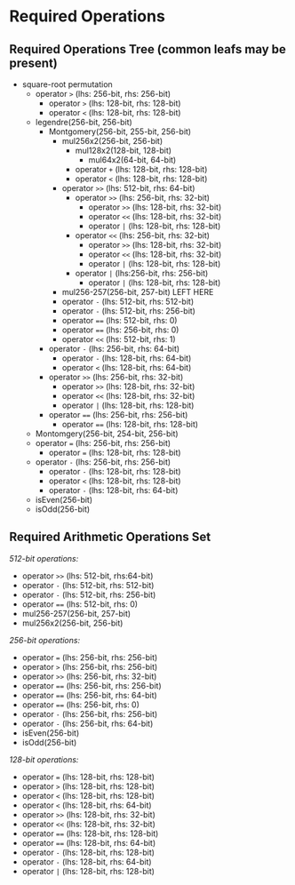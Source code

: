# Required Operations

## Required Operations Tree (common leafs may be present)
- square-root permutation
    - operator `>` (lhs: 256-bit, rhs: 256-bit)
        - operator `>` (lhs: 128-bit, rhs: 128-bit)
        - operator `<` (lhs: 128-bit, rhs: 128-bit)
    - legendre(256-bit, 256-bit)
        - Montgomery(256-bit, 255-bit, 256-bit)
            - mul256x2(256-bit, 256-bit)
                - mul128x2(128-bit, 128-bit)
                    - mul64x2(64-bit, 64-bit)
                - operator `+` (lhs: 128-bit, rhs: 128-bit)
                - operator `<` (lhs: 128-bit, rhs: 128-bit)
            - operator `>>` (lhs: 512-bit, rhs: 64-bit)
                - operator `>>` (lhs: 256-bit, rhs: 32-bit)
                    - operator `>>` (lhs: 128-bit, rhs: 32-bit)
                    - operator `<<` (lhs: 128-bit, rhs: 32-bit)
                    - operator `|` (lhs: 128-bit, rhs: 128-bit)
                - operator `<<` (lhs: 256-bit, rhs: 32-bit)
                    - operator `>>` (lhs: 128-bit, rhs: 32-bit)
                    - operator `<<` (lhs: 128-bit, rhs: 32-bit)
                    - operator `|` (lhs: 128-bit, rhs: 128-bit)
                - operator `|` (lhs:256-bit, rhs: 256-bit)
                    - operator `|` (lhs: 128-bit, rhs: 128-bit)
            - mul256-257(256-bit, 257-bit) LEFT HERE
            - operator `-` (lhs: 512-bit, rhs: 512-bit)
            - operator `-` (lhs: 512-bit, rhs: 256-bit)
            - operator `==` (lhs: 512-bit, rhs: 0)
            - operator `==` (lhs: 256-bit, rhs: 0) 
            - operator `<<` (lhs: 512-bit, rhs: 1)
        - operator `-` (lhs: 256-bit, rhs: 64-bit)
            - operator `-` (lhs: 128-bit, rhs: 64-bit)
            - operator `<` (lhs: 128-bit, rhs: 64-bit)
        - operator `>>` (lhs: 256-bit, rhs: 32-bit)
            - operator `>>` (lhs: 128-bit, rhs: 32-bit)
            - operator `<<` (lhs: 128-bit, rhs: 32-bit)
            - operator `|` (lhs: 128-bit, rhs: 128-bit)
        - operator `==` (lhs: 256-bit, rhs: 256-bit)
            - operator `==` (lhs: 128-bit, rhs: 128-bit)
    - Montomgery(256-bit, 254-bit, 256-bit)
    - operator `=` (lhs: 256-bit, rhs: 256-bit)
        - operator `=` (lhs: 128-bit, rhs: 128-bit)
    - operator `-` (lhs: 256-bit, rhs: 256-bit)
        - operator `-` (lhs: 128-bit, rhs: 128-bit)
        - operator `<` (lhs: 128-bit, rhs: 128-bit)
        - operator `-` (lhs: 128-bit, rhs: 64-bit)
    - isEven(256-bit)
    - isOdd(256-bit)


## Required Arithmetic Operations Set
*512-bit operations:*
- operator `>>` (lhs: 512-bit, rhs:64-bit)
- operator `-` (lhs: 512-bit, rhs: 512-bit)
- operator `-` (lhs: 512-bit, rhs: 256-bit)
- operator `==` (lhs: 512-bit, rhs: 0)
- mul256-257(256-bit, 257-bit)
- mul256x2(256-bit, 256-bit)  

*256-bit operations:*
- operator `=` (lhs: 256-bit, rhs: 256-bit)
- operator `>` (lhs: 256-bit, rhs: 256-bit)
- operator `>>` (lhs: 256-bit, rhs: 32-bit)
- operator `==` (lhs: 256-bit, rhs: 256-bit)
- operator `==` (lhs: 256-bit, rhs: 64-bit)
- operator `==` (lhs: 256-bit, rhs: 0) 
- operator `-` (lhs: 256-bit, rhs: 256-bit)
- operator `-` (lhs: 256-bit, rhs: 64-bit)
- isEven(256-bit)
- isOdd(256-bit)







*128-bit operations:*
- operator `=` (lhs: 128-bit, rhs: 128-bit)
- operator `>` (lhs: 128-bit, rhs: 128-bit)
- operator `<` (lhs: 128-bit, rhs: 128-bit)
- operator `<` (lhs: 128-bit, rhs: 64-bit)
- operator `>>` (lhs: 128-bit, rhs: 32-bit)
- operator `<<` (lhs: 128-bit, rhs: 32-bit)
- operator `==` (lhs: 128-bit, rhs: 128-bit)
- operator `==` (lhs: 128-bit, rhs: 64-bit)
- operator `-` (lhs: 128-bit, rhs: 128-bit)
- operator `-` (lhs: 128-bit, rhs: 64-bit)
- operator `|` (lhs: 128-bit, rhs: 128-bit)




